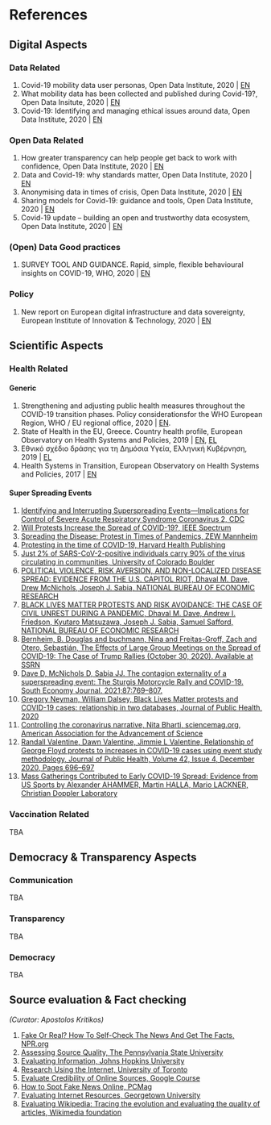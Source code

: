 # References

## Digital Aspects

### Data Related

1. Covid-19 mobility data user personas, Open Data Institute, 2020 | [EN](https://theodi.org/article/covid-19-mobility-data-user-personas/)
1. What mobility data has been collected and published during Covid-19?, Open Data Insitute, 2020 | [EN](https://theodi.org/article/what-mobility-data-has-been-collected-and-published-during-covid-19/)
1. Covid-19: Identifying and managing ethical issues around data, Open Data Institute, 2020 | [EN](https://theodi.org/article/covid-19-identifying-and-managing-ethical-issues-around-data/)

### Open Data Related

1. How greater transparency can help people get back to work with confidence, Open Data Institute, 2020 | [EN](https://theodi.org/article/how-greater-transparency-can-help-people-get-back-to-work-with-confidence/)
1. Data and Covid-19: why standards matter, Open Data Institute, 2020 | [EN](https://theodi.org/article/data-and-covid-19-why-standards-matter/)
1. Anonymising data in times of crisis, Open Data Institute, 2020 | [EN](https://theodi.org/article/anonymising-data-in-times-of-crisis/)
1. Sharing models for Covid-19: guidance and tools, Open Data Institute, 2020 | [EN](https://theodi.org/article/sharing-models-for-covid-19-guidance-and-tools/)
1. Covid-19 update – building an open and trustworthy data ecosystem, Open Data Institute, 2020 | [EN](https://theodi.org/article/covid-19-building-an-open-and-trustworthy-data-ecosystem-update-7-5-2020/)

### (Open) Data Good practices

1. SURVEY TOOL AND GUIDANCE. Rapid, simple, flexible behavioural insights on COVID-19, WHO, 2020 | [EN](https://apps.who.int/iris/bitstream/handle/10665/333549/WHO-EURO-2020-696-40431-54222-eng.pdf?sequence=1&isAllowed=y)

### Policy

1. New report on European digital infrastructure and data sovereignty, European Institute of Innovation & Technology, 2020 | [EN](https://eit.europa.eu/news-events/news/new-report-european-digital-infrastructure-and-data-sovereignty)

## Scientific Aspects

### Health Related 

#### Generic

1. Strengthening and adjusting public health measures throughout the COVID-19 transition phases. Policy considerationsfor the WHO European Region, WHO / EU regional office, 2020 | [EN](https://apps.who.int/iris/bitstream/handle/10665/332467/WHO-EURO-2020-690-40425-54211-eng.pdf).
1. State of Health in the EU, Greece. Country health profile, European Observatory on Health Systems and Policies, 2019 | [EN](https://ec.europa.eu/health/sites/health/files/state/docs/2019_chp_gr_english.pdf), [EL](https://ec.europa.eu/health/sites/health/files/state/docs/2019_chp_gr_greece.pdf)
1. Εθνικό σχέδιο δράσης για τη Δημόσια Υγεία, Ελληνική Κυβέρνηση, 2019 | [EL](https://www.moh.gov.gr/articles/health/domes-kai-draseis-gia-thn-ygeia/ethnika-sxedia-drashs/6237-ethniko-sxedio-drashs-gia-thn-dhmosia-ygeia)
1. Health Systems in Transition, European Observatory on Health Systems and Policies, 2017 | [EN](https://www.euro.who.int/__data/assets/pdf_file/0006/373695/hit-greece-eng.pdf)

#### Super Spreading Events

1. [Identifying and Interrupting Superspreading Events—Implications for Control of Severe Acute Respiratory Syndrome Coronavirus 2, CDC](https://wwwnc.cdc.gov/eid/article/26/6/20-0495_article)
2. [Will Protests Increase the Spread of COVID-19?, IEEE Spectrum](https://spectrum.ieee.org/the-human-os/biomedical/ethics/will-protests-increase-spread-covid19-coronavirus)
3. [Spreading the Disease: Protest in Times of Pandemics, ZEW Mannheim](http://ftp.zew.de/pub/zew-docs/dp/dp21009.pdf)
4. [Protesting in the time of COVID-19, Harvard Health Publishing](https://www.health.harvard.edu/blog/protesting-in-the-time-of-covid-19-2020070120541)
5. [Just 2% of SARS-CoV-2-positive individuals carry 90% of the virus circulating in communities, University of Colorado Boulder](https://www.medrxiv.org/content/10.1101/2021.03.01.21252250v1.full.pdf)
6. [POLITICAL VIOLENCE, RISK AVERSION, AND NON-LOCALIZED DISEASE SPREAD: EVIDENCE FROM THE U.S. CAPITOL RIOT, Dhaval M. Dave, Drew McNichols, Joseph J. Sabia, NATIONAL BUREAU OF ECONOMIC RESEARCH](http://www.nber.org/papers/w28410)
7. [BLACK LIVES MATTER PROTESTS AND RISK AVOIDANCE: THE CASE OF CIVIL UNREST DURING A PANDEMIC, Dhaval M. Dave, Andrew I. Friedson, Kyutaro Matsuzawa, Joseph J. Sabia, Samuel Safford, NATIONAL BUREAU OF ECONOMIC RESEARCH](http://www.nber.org/papers/w27408)
8. [Bernheim, B. Douglas and buchmann, Nina and Freitas-Groff, Zach and Otero, Sebastián, The Effects of Large Group Meetings on the Spread of COVID-19: The Case of Trump Rallies (October 30, 2020). Available at SSRN](https://ssrn.com/abstract=3722299)
9. [Dave D, McNichols D, Sabia JJ. The contagion externality of a superspreading event: The Sturgis Motorcycle Rally and COVID-19. South Economy Journal. 2021;87:769–807.](https://doi.org/10.1002/soej.12475)
10. [Gregory Neyman, William Dalsey, Black Lives Matter protests and COVID-19 cases: relationship in two databases, Journal of Public Health, 2020](https://doi.org/10.1093/pubmed/fdaa212)
11. [Controlling the coronavirus narrative, Nita Bharti, sciencemag.org, American Association for the Advancement of Science](https://science.sciencemag.org/content/369/6505/780.2)
12. [Randall Valentine, Dawn Valentine, Jimmie L Valentine, Relationship of George Floyd protests to increases in COVID-19 cases using event study methodology, Journal of Public Health, Volume 42, Issue 4, December 2020, Pages 696–697](https://doi.org/10.1093/pubmed/fdaa127)
13. [Mass Gatherings Contributed to Early COVID-19 Spread: Evidence from US Sports by Alexander AHAMMER, Martin HALLA, Mario LACKNER, Christian Doppler Laboratory](https://www.econstor.eu/bitstream/10419/222442/1/1724162950.pdf)

### Vaccination Related

TBA

## Democracy & Transparency Aspects

### Communication

TBA

### Transparency

TBA

### Democracy

TBA

## Source evaluation & Fact checking
_(Curator: Apostolos Kritikos)_

1. [Fake Or Real? How To Self-Check The News And Get The Facts, NPR.org](https://www.npr.org/sections/alltechconsidered/2016/12/05/503581220/fake-or-real-how-to-self-check-the-news-and-get-the-facts)
2. [Assessing Source Quality, The Pennsylvania State University](https://www.e-education.psu.edu/styleforstudents/c5_p3.html)
3. [Evaluating Information, Johns Hopkins University](https://guides.library.jhu.edu/c.php?g=202581&p=1334872)
4. [Research Using the Internet, University of Toronto](https://library.utm.utoronto.ca/services/alumni-visitors/internetresearch)
5. [Evaluate Credibility of Online Sources, Google Course](https://applieddigitalskills.withgoogle.com/c/middle-and-high-school/en/evaluate-credibility-of-online-sources/overview.html)
6. [How to Spot Fake News Online, PCMag](https://www.pcmag.com/how-to/how-to-spot-fake-news-online)
7. [Evaluating Internet Resources, Georgetown University](https://www.library.georgetown.edu/tutorials/research-guides/evaluating-internet-content)
8. [Evaluating Wikipedia: Tracing the evolution and evaluating the quality of articles, Wikimedia foundation](https://upload.wikimedia.org/wikipedia/commons/5/52/Evaluating_Wikipedia_brochure.pdf)

